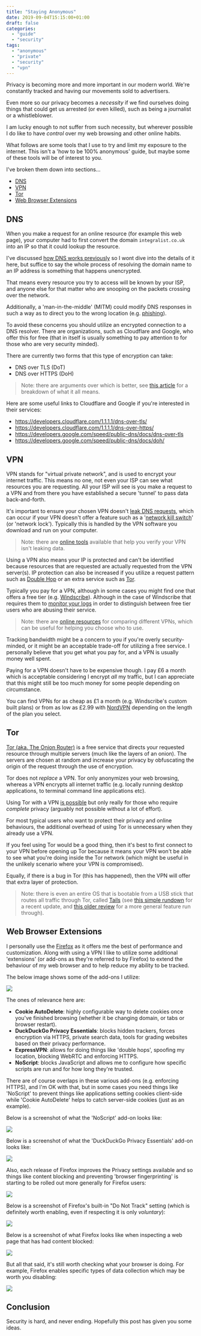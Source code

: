 ```yaml
---
title: "Staying Anonymous"
date: 2019-09-04T15:15:00+01:00
draft: false
categories:
  - "guide"
  - "security"
tags:
  - "anonymous"
  - "private"
  - "security"
  - "vpn"
---
```


Privacy is becoming more and more important in our modern world. We're constantly tracked and having our movements sold to advertisers. 

Even more so our privacy becomes a _necessity_ if we find ourselves doing things that could get us arrested (or even killed), such as being a journalist or a whistleblower.

I am lucky enough to not suffer from such necessity, but wherever possible I do like to have _control_ over my web browsing and other online habits.

What follows are some tools that I use to try and limit my exposure to the internet. This isn't a 'how to be 100% anonymous' guide, but maybe some of these tools will be of interest to you.

I've broken them down into sections...

- [DNS](#dns)
- [VPN](#vpn)
- [Tor](#tor)
- [Web Browser Extensions](#web-browser-extensions)

## DNS

When you make a request for an online resource (for example this web page), your computer had to first convert the domain `integralist.co.uk` into an IP so that it could lookup the resource.

I've discussed [how DNS works previously](/posts/dns-101/) so I wont dive into the details of it here, but suffice to say the whole process of resolving the domain name to an IP address is something that happens unencrypted.

That means every resource you try to access will be known by your ISP, and anyone else for that matter who are snooping on the packets crossing over the network.

Additionally, a 'man-in-the-middle' (MITM) could modify DNS responses in such a way as to direct you to the wrong location (e.g. [phishing](https://www.phishing.org/what-is-phishing)).

To avoid these concerns you should utilize an encrypted connection to a DNS resolver. There are organizations, such as Cloudflare and Google, who offer this for free (that in itself is usually something to pay attention to for those who are very security minded).

There are currently two forms that this type of encryption can take:

- DNS over TLS (DoT)
- DNS over HTTPS (DoH)

> Note: there are arguments over which is better, see [this article](https://www.thesslstore.com/blog/dns-over-tls-vs-dns-over-https/) for a breakdown of what it all means.

Here are some useful links to Cloudflare and Google if you're interested in their services:

- https://developers.cloudflare.com/1.1.1.1/dns-over-tls/
- https://developers.cloudflare.com/1.1.1.1/dns-over-https/
- https://developers.google.com/speed/public-dns/docs/dns-over-tls
- https://developers.google.com/speed/public-dns/docs/doh/

## VPN

VPN stands for "virtual private network", and is used to encrypt your internet traffic. This means no one, not even your ISP can see what resources you are requesting. All your ISP will see is you make a request to a VPN and from there you have established a secure 'tunnel' to pass data back-and-forth.

It's important to ensure your chosen VPN doesn't [leak DNS requests](https://www.expressvpn.com/dns-leak-test), which can occur if your VPN doesn't offer a feature such as a '[network kill switch](https://www.expressvpn.com/features/network-lock)' (or 'network lock'). Typically this is handled by the VPN software you download and run on your computer.

> Note: there are [online tools](https://restoreprivacy.com/vpn-test/) available that help you verify your VPN isn't leaking data.

Using a VPN also means your IP is protected and can't be identified because resources that are requested are actually requested from the VPN server(s). IP protection can also be increased if you utilize a request pattern such as [Double Hop](https://nordvpn.com/features/double-vpn/) or an extra service such as [Tor](#tor).

Typically you pay for a VPN, although in some cases you might find one that offers a free tier (e.g. [Windscribe](https://windscribe.com/)). Although in the case of Windscribe that requires them to [monitor your logs](https://windscribe.com/features/no-logs) in order to distinguish between free tier users who are abusing their service. 

> Note: there are [online resources](https://thatoneprivacysite.net/) for comparing different VPNs, which can be useful for helping you choose who to use.

Tracking bandwidth might be a concern to you if you're overly security-minded, or it might be an acceptable trade-off for utilizing a free service. I personally believe that you get what you pay for, and a VPN is usually money well spent.

Paying for a VPN doesn't have to be expensive though. I pay £6 a month which is acceptable considering I encrypt _all_ my traffic, but I can appreciate that this might still be too much money for some people depending on circumstance. 

You can find VPNs for as cheap as £1 a month (e.g. Windscribe's custom built plans) or from as low as £2.99 with [NordVPN](https://nordvpn.com/) depending on the length of the plan you select.

## Tor

[Tor (aka. The Onion Router)](https://www.torproject.org/) is a free service that directs your requested resource through multiple servers (much like the layers of an onion). The servers are chosen at random and increase your privacy by obfuscating the origin of the request through the use of encryption.

Tor does not _replace_ a VPN. Tor only anonymizes your web browsing, whereas a VPN encrypts all internet traffic (e.g. locally running desktop applications, to terminal command line applications etc).

Using Tor with a VPN [is possible](https://www.expressvpn.com/how-to-use-vpn/tor-vpn) but only really for those who require _complete_ privacy (arguably not possible without a lot of effort). 

For most typical users who want to protect their privacy and online behaviours, the additional overhead of using Tor is unnecessary when they already use a VPN. 

If you feel using Tor would be a good thing, then it's best to first connect to your VPN before opening up Tor because it means your VPN won't be able to see what you're doing inside the Tor network (which might be useful in the unlikely scenario where your VPN is compromised).

Equally, if there is a bug in Tor (this has happened), then the VPN will offer that extra layer of protection.

> Note: there is even an entire OS that is bootable from a USB stick that routes all traffic through Tor, called [Tails](https://tails.boum.org/) (see [this simple rundown](https://www.theregister.co.uk/2019/01/30/tails_3_12/) for a recent update, and [this older review](https://www.expressvpn.com/blog/tails2-review/) for a more general feature run through).

## Web Browser Extensions

I personally use the [Firefox](https://www.mozilla.org/en-GB/firefox/new/) as it offers me the best of performance and customization. Along with using a VPN I like to utilize some additional 'extensions' (or add-ons as they're referred to by Firefox) to extend the behaviour of my web browser and to help reduce my ability to be tracked.

The below image shows some of the add-ons I utilize:

<a href="../../images/firefox-addons.png">
    <img src="../../images/firefox-addons.png">
</a>

The ones of relevance here are:

- **Cookie AutoDelete**: highly configurable way to delete cookies once you've finished browsing (whether it be changing domain, or tabs or browser restart).
- **DuckDuckGo Privacy Essentials**: blocks hidden trackers, forces encryption via HTTPS, private search data, tools for grading websites based on their privacy performance.
- **ExpressVPN**: allows for doing things like 'double hops', spoofing my location, blocking WebRTC and enforcing HTTPS.
- **NoScript**: blocks JavaScript and allows me to configure how specific scripts are run and for how long they're trusted.

There are of course overlaps in these various add-ons (e.g. enforcing HTTPS), and I'm OK with that, but in some cases you need things like 'NoScript' to prevent things like applications setting cookies client-side while 'Cookie AutoDelete' helps to catch server-side cookies (just as an example).

Below is a screenshot of what the 'NoScript' add-on looks like:

<a href="../../images/firefox-noscript-example.png">
    <img src="../../images/firefox-noscript-example.png">
</a>

Below is a screenshot of what the 'DuckDuckGo Privacy Essentials' add-on looks like:

<a href="../../images/firefox-duckduckgo.png">
    <img src="../../images/firefox-duckduckgo.png">
</a>

Also, each release of Firefox improves the Privacy settings available and so things like content blocking and preventing 'browser fingerprinting' is starting to be rolled out more generally for Firefox users:

<a href="../../images/firefox-security-strict.png">
    <img src="../../images/firefox-security-strict.png">
</a>

Below is a screenshot of Firefox's built-in "Do Not Track" setting (which is definitely worth enabling, even if respecting it is only _voluntary_):

<a href="../../images/firefox-do-not-track.png">
    <img src="../../images/firefox-do-not-track.png">
</a>

Below is a screenshot of what Firefox looks like when inspecting a web page that has had content blocked:

<a href="../../images/firefox-content-blocking.png">
    <img src="../../images/firefox-content-blocking.png">
</a>

But all that said, it's still worth checking what your browser is doing. For example, Firefox enables specific types of data collection which may be worth you disabling:

<a href="../../images/firefox-data-collection.png">
    <img src="../../images/firefox-data-collection.png">
</a>

## Conclusion

Security is hard, and never ending. Hopefully this post has given you some ideas.
